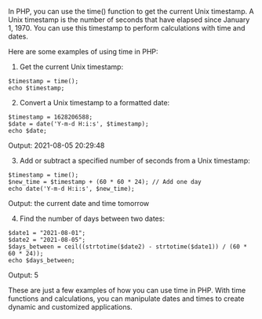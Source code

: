 In PHP, you can use the time() function to get the current Unix timestamp. A Unix timestamp is the number of seconds that have elapsed since January 1, 1970. You can use this timestamp to perform calculations with time and dates.

Here are some examples of using time in PHP:

1. Get the current Unix timestamp:

```
$timestamp = time();
echo $timestamp;
```

2. Convert a Unix timestamp to a formatted date:

```
$timestamp = 1628206588;
$date = date('Y-m-d H:i:s', $timestamp);
echo $date;
```

Output: 2021-08-05 20:29:48

3. Add or subtract a specified number of seconds from a Unix timestamp:

```
$timestamp = time();
$new_time = $timestamp + (60 * 60 * 24); // Add one day
echo date('Y-m-d H:i:s', $new_time);
```

Output: the current date and time tomorrow

4. Find the number of days between two dates:

```
$date1 = "2021-08-01";
$date2 = "2021-08-05";
$days_between = ceil((strtotime($date2) - strtotime($date1)) / (60 * 60 * 24));
echo $days_between;
```

Output: 5

These are just a few examples of how you can use time in PHP. With time functions and calculations, you can manipulate dates and times to create dynamic and customized applications.